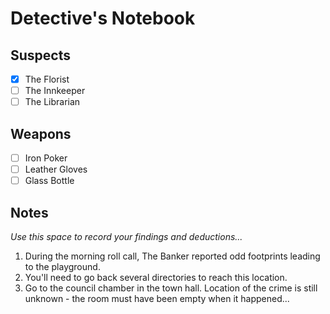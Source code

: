 # Detective's Notebook

## Suspects
- [x] The Florist
- [ ] The Innkeeper
- [ ] The Librarian

## Weapons
- [ ] Iron Poker
- [ ] Leather Gloves
- [ ] Glass Bottle

## Notes
*Use this space to record your findings and deductions...*

1. During the morning roll call, The Banker reported odd footprints leading to the playground.
2. You'll need to go back several directories to reach this location.
3. Go to the council chamber in the town hall.
Location of the crime is still unknown - the room must have been empty when it happened...
